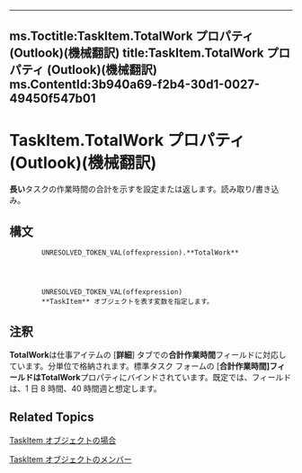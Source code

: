 

---
ms.Toctitle:TaskItem.TotalWork プロパティ (Outlook)(機械翻訳)
title:TaskItem.TotalWork プロパティ (Outlook)(機械翻訳)
ms.ContentId:3b940a69-f2b4-30d1-0027-49450f547b01
---
# TaskItem.TotalWork プロパティ (Outlook)(機械翻訳)




**長い**タスクの作業時間の合計を示すを設定または返します。読み取り/書き込み。

## 構文

            UNRESOLVED_TOKEN_VAL(offexpression).**TotalWork**




            UNRESOLVED_TOKEN_VAL(offexpression)
            **TaskItem** オブジェクトを表す変数を指定します。



## 注釈
**TotalWork**は仕事アイテムの [**詳細**] タブでの**合計作業時間**フィールドに対応しています。分単位で格納されます。標準タスク フォームの [**合計作業時間]**フィールドは**TotalWork**プロパティにバインドされています。既定では、フィールドは、1 日 8 時間、40 時間週と想定します。



## Related Topics

[TaskItem オブジェクトの場合](5df8cfa5-5460-a5a1-a130-ba5bca1a0091.md)

[TaskItem オブジェクトのメンバー](97234a76-2fc5-bbe4-2e14-25ae18694fc9.md)




